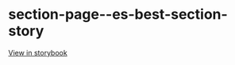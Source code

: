 # section-page--es-best-section-story

[View in storybook](https://raw.githack.com/Independent-Digital-News-and-Media-Ltd/standard-pwamp-sb/PR-872-sb/index.html?path=/story/section-page--es-best-section-story)
